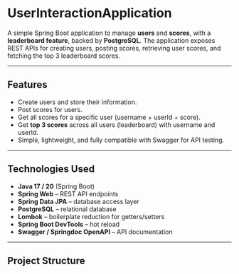 # UserInteractionApplication

A simple Spring Boot application to manage **users** and **scores**, with a **leaderboard feature**, backed by **PostgreSQL**. The application exposes REST APIs for creating users, posting scores, retrieving user scores, and fetching the top 3 leaderboard scores.  

---

## Features

- Create users and store their information.
- Post scores for users.
- Get all scores for a specific user (username + userId + score).
- Get **top 3 scores** across all users (leaderboard) with username and userId.
- Simple, lightweight, and fully compatible with Swagger for API testing.

---

## Technologies Used

- **Java 17 / 20** (Spring Boot)  
- **Spring Web** – REST API endpoints  
- **Spring Data JPA** – database access layer  
- **PostgreSQL** – relational database  
- **Lombok** – boilerplate reduction for getters/setters  
- **Spring Boot DevTools** – hot reload  
- **Swagger / Springdoc OpenAPI** – API documentation  

---

## Project Structure

